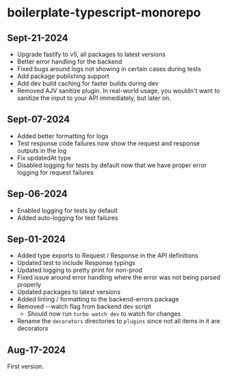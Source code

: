 # boilerplate-typescript-monorepo

## Sept-21-2024

- Upgrade fastify to v5, all packages to latest versions
- Better error handling for the backend
- Fixed bugs around logs not showing in certain cases during tests
- Add package publishing support
- Add dev build caching for faster builds during dev
- Removed AJV sanitize plugin. In real-world usage, you wouldn't want to sanitize the input to your API immediately, but later on.


## Sept-07-2024

- Added better formatting for logs
- Test response code failures now show the request and response outputs in the log
- Fix updatedAt type
- Disabled logging for tests by default now that we have proper error logging for request failures

## Sep-06-2024

- Enabled logging for tests by default
- Added auto-logging for test failures

## Sep-01-2024

- Added type exports to Request / Response in the API definitions
- Updated test to include Response typings
- Updated logging to pretty print for non-prod
- Fixed issue around error handling where the error was not being parsed properly
- Updated packages to latest versions
- Added linting / formatting to the backend-errors package
- Removed --watch flag from backend dev script
  * Should now run `turbo watch dev` to watch for changes
- Rename the `decorators` directories to `plugins` since not all items in it are decorators

## Aug-17-2024

First version.
